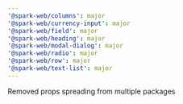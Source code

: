 ```yaml
---
'@spark-web/columns': major
'@spark-web/currency-input': major
'@spark-web/field': major
'@spark-web/heading': major
'@spark-web/modal-dialog': major
'@spark-web/radio': major
'@spark-web/row': major
'@spark-web/text-list': major
---
```


Removed props spreading from multiple packages
